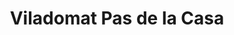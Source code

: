 ---
title: "Viladomat Pas de la Casa"
url: /pas-de-la-casa/viladomat-pas-de-la-casa/
shop: Sport
---
